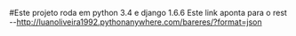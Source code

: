 #Este projeto roda em python 3.4 e django 1.6.6
Este link aponta para o rest --http://luanoliveira1992.pythonanywhere.com/bareres/?format=json
